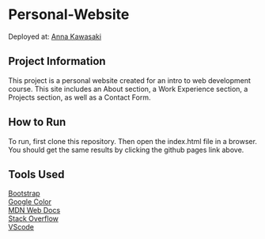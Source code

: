 # Personal-Website
Deployed at: [Anna Kawasaki](https://annk2.github.io/Personal-Website/)

## Project Information
This project is a personal website created for an intro to web development course. This site includes an About section, a Work Experience section, a Projects section, as well as a Contact Form. 

## How to Run
To run, first clone this repository. Then open the index.html file in a browser. You should get the same results by clicking the github pages link above.

## Tools Used
[Bootstrap](https://getbootstrap.com/)\
[Google Color](https://www.google.com/search?q=hex+color&rlz=1C1ONGR_enUS933US933&oq=hex+co&aqs=chrome.0.69i59j0i433i512l2j69i57j0i433i512j0i512j0i433i457i512j0i131i433i512j0i433i512j0i512.1205j0j9&sourceid=chrome&ie=UTF-8)\
[MDN Web Docs](https://developer.mozilla.org/en-US/docs/Web)\
[Stack Overflow](https://stackoverflow.com/questions/66335237/changing-the-color-arrow-in-bootstrap)\
[VScode](https://code.visualstudio.com/)
